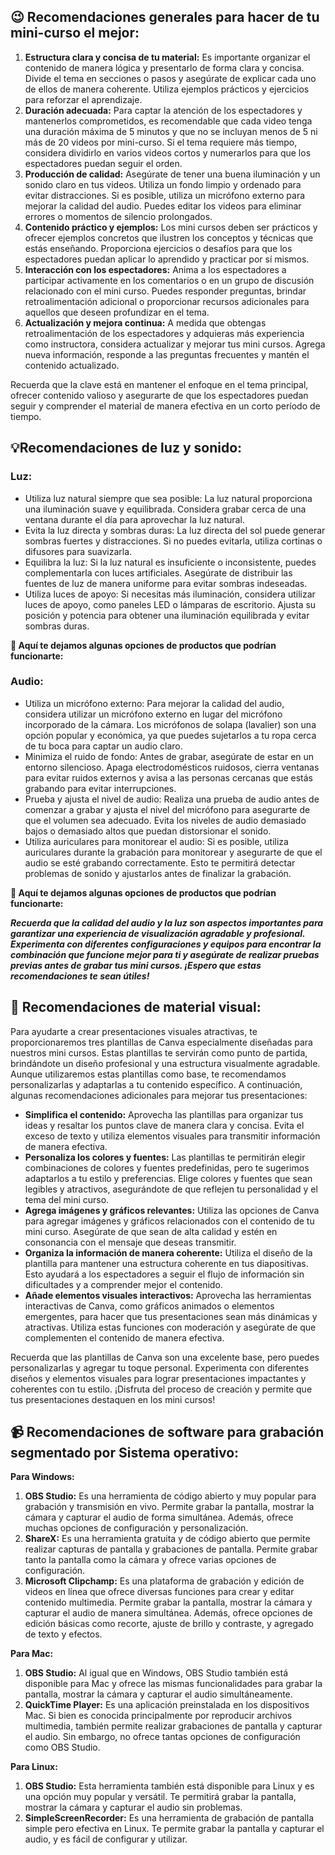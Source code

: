 ## 😉 Recomendaciones generales para hacer de tu mini-curso el mejor:

1. **Estructura clara y concisa de tu material:** Es importante organizar el contenido de manera lógica y presentarlo de forma clara y concisa. Divide el tema en secciones o pasos y asegúrate de explicar cada uno de ellos de manera coherente. Utiliza ejemplos prácticos y ejercicios para reforzar el aprendizaje.
2. **Duración adecuada:** Para captar la atención de los espectadores y mantenerlos comprometidos, es recomendable que cada video tenga una duración máxima de 5 minutos y que no se incluyan menos de 5 ni más de 20 videos por mini-curso. Si el tema requiere más tiempo, considera dividirlo en varios videos cortos y numerarlos para que los espectadores puedan seguir el orden.
3. **Producción de calidad:** Asegúrate de tener una buena iluminación y un sonido claro en tus videos. Utiliza un fondo limpio y ordenado para evitar distracciones. Si es posible, utiliza un micrófono externo para mejorar la calidad del audio. Puedes editar los videos para eliminar errores o momentos de silencio prolongados.
4. **Contenido práctico y ejemplos:** Los mini cursos deben ser prácticos y ofrecer ejemplos concretos que ilustren los conceptos y técnicas que estás enseñando. Proporciona ejercicios o desafíos para que los espectadores puedan aplicar lo aprendido y practicar por sí mismos.
5. **Interacción con los espectadores:** Anima a los espectadores a participar activamente en los comentarios o en un grupo de discusión relacionado con el mini curso. Puedes responder preguntas, brindar retroalimentación adicional o proporcionar recursos adicionales para aquellos que deseen profundizar en el tema.
6. **Actualización y mejora continua:** A medida que obtengas retroalimentación de los espectadores y adquieras más experiencia como instructora, considera actualizar y mejorar tus mini cursos. Agrega nueva información, responde a las preguntas frecuentes y mantén el contenido actualizado.

Recuerda que la clave está en mantener el enfoque en el tema principal, ofrecer contenido valioso y asegurarte de que los espectadores puedan seguir y comprender el material de manera efectiva en un corto período de tiempo.


## 💡Recomendaciones de luz y sonido:

### Luz:

- Utiliza luz natural siempre que sea posible: La luz natural proporciona una iluminación suave y equilibrada. Considera grabar cerca de una ventana durante el día para aprovechar la luz natural.
- Evita la luz directa y sombras duras: La luz directa del sol puede generar sombras fuertes y distracciones. Si no puedes evitarla, utiliza cortinas o difusores para suavizarla.
- Equilibra la luz: Si la luz natural es insuficiente o inconsistente, puedes complementarla con luces artificiales. Asegúrate de distribuir las fuentes de luz de manera uniforme para evitar sombras indeseadas.
- Utiliza luces de apoyo: Si necesitas más iluminación, considera utilizar luces de apoyo, como paneles LED o lámparas de escritorio. Ajusta su posición y potencia para obtener una iluminación equilibrada y evitar sombras duras.

 **🛒 Aquí te dejamos algunas opciones de productos que podrían funcionarte:**


### Audio:

- Utiliza un micrófono externo: Para mejorar la calidad del audio, considera utilizar un micrófono externo en lugar del micrófono incorporado de la cámara. Los micrófonos de solapa (lavalier) son una opción popular y económica, ya que puedes sujetarlos a tu ropa cerca de tu boca para captar un audio claro.
- Minimiza el ruido de fondo: Antes de grabar, asegúrate de estar en un entorno silencioso. Apaga electrodomésticos ruidosos, cierra ventanas para evitar ruidos externos y avisa a las personas cercanas que estás grabando para evitar interrupciones.
- Prueba y ajusta el nivel de audio: Realiza una prueba de audio antes de comenzar a grabar y ajusta el nivel del micrófono para asegurarte de que el volumen sea adecuado. Evita los niveles de audio demasiado bajos o demasiado altos que puedan distorsionar el sonido.
- Utiliza auriculares para monitorear el audio: Si es posible, utiliza auriculares durante la grabación para monitorear y asegurarte de que el audio se esté grabando correctamente. Esto te permitirá detectar problemas de sonido y ajustarlos antes de finalizar la grabación.

**🛒 Aquí te dejamos algunas opciones de productos que podrían funcionarte:**

***Recuerda que la calidad del audio y la luz son aspectos importantes para garantizar una experiencia de visualización agradable y profesional. Experimenta con diferentes configuraciones y equipos para encontrar la combinación que funcione mejor para ti y asegúrate de realizar pruebas previas antes de grabar tus mini cursos. ¡Espero que estas recomendaciones te sean útiles!***

## 👀 Recomendaciones de material visual:

Para ayudarte a crear presentaciones visuales atractivas, te proporcionaremos tres plantillas de Canva especialmente diseñadas para nuestros mini cursos. Estas plantillas te servirán como punto de partida, brindándote un diseño profesional y una estructura visualmente agradable. Aunque utilizaremos estas plantillas como base, te recomendamos personalizarlas y adaptarlas a tu contenido específico. A continuación, algunas recomendaciones adicionales para mejorar tus presentaciones:

- **Simplifica el contenido:** Aprovecha las plantillas para organizar tus ideas y resaltar los puntos clave de manera clara y concisa. Evita el exceso de texto y utiliza elementos visuales para transmitir información de manera efectiva.
- **Personaliza los colores y fuentes:** Las plantillas te permitirán elegir combinaciones de colores y fuentes predefinidas, pero te sugerimos adaptarlos a tu estilo y preferencias. Elige colores y fuentes que sean legibles y atractivos, asegurándote de que reflejen tu personalidad y el tema del mini curso.
- **Agrega imágenes y gráficos relevantes:** Utiliza las opciones de Canva para agregar imágenes y gráficos relacionados con el contenido de tu mini curso. Asegúrate de que sean de alta calidad y estén en consonancia con el mensaje que deseas transmitir.
- **Organiza la información de manera coherente:** Utiliza el diseño de la plantilla para mantener una estructura coherente en tus diapositivas. Esto ayudará a los espectadores a seguir el flujo de información sin dificultades y a comprender mejor el contenido.
- **Añade elementos visuales interactivos:** Aprovecha las herramientas interactivas de Canva, como gráficos animados o elementos emergentes, para hacer que tus presentaciones sean más dinámicas y atractivas. Utiliza estas funciones con moderación y asegúrate de que complementen el contenido de manera efectiva.

Recuerda que las plantillas de Canva son una excelente base, pero puedes personalizarlas y agregar tu toque personal. Experimenta con diferentes diseños y elementos visuales para lograr presentaciones impactantes y coherentes con tu estilo. ¡Disfruta del proceso de creación y permite que tus presentaciones destaquen en los mini cursos!

## 📹 Recomendaciones de software para grabación segmentado por Sistema operativo:

**Para Windows:**

1. **OBS Studio:** Es una herramienta de código abierto y muy popular para grabación y transmisión en vivo. Permite grabar la pantalla, mostrar la cámara y capturar el audio de forma simultánea. Además, ofrece muchas opciones de configuración y personalización.
2. **ShareX:** Es una herramienta gratuita y de código abierto que permite realizar capturas de pantalla y grabaciones de pantalla. Permite grabar tanto la pantalla como la cámara y ofrece varias opciones de configuración.
3. **Microsoft Clipchamp:** Es una plataforma de grabación y edición de videos en línea que ofrece diversas funciones para crear y editar contenido multimedia. Permite grabar la pantalla, mostrar la cámara y capturar el audio de manera simultánea. Además, ofrece opciones de edición básicas como recorte, ajuste de brillo y contraste, y agregado de texto y efectos.

**Para Mac:**

1. **OBS Studio:** Al igual que en Windows, OBS Studio también está disponible para Mac y ofrece las mismas funcionalidades para grabar la pantalla, mostrar la cámara y capturar el audio simultáneamente.
2. **QuickTime Player:** Es una aplicación preinstalada en los dispositivos Mac. Si bien es conocida principalmente por reproducir archivos multimedia, también permite realizar grabaciones de pantalla y capturar el audio. Sin embargo, no ofrece tantas opciones de configuración como OBS Studio.

**Para Linux:**

1. **OBS Studio:** Esta herramienta también está disponible para Linux y es una opción muy popular y versátil. Te permitirá grabar la pantalla, mostrar la cámara y capturar el audio sin problemas.
2. **SimpleScreenRecorder:** Es una herramienta de grabación de pantalla simple pero efectiva en Linux. Te permite grabar la pantalla y capturar el audio, y es fácil de configurar y utilizar.
